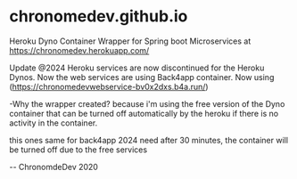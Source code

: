 # chronomedev.github.io
Heroku Dyno Container Wrapper for Spring boot Microservices at https://chronomedev.herokuapp.com/

Update @2024
Heroku services are now discontinued for the Heroku Dynos. Now the web services are using Back4app container. Now using (https://chronomedevwebservice-bv0x2dxs.b4a.run/)

-Why the wrapper created?
because i'm using the free version of the Dyno container that can be turned off automatically by the heroku if there is no activity in the container.

this ones same for back4app 2024 need after 30 minutes, the container will be turned off due to the free services

-- ChronomdeDev 2020
